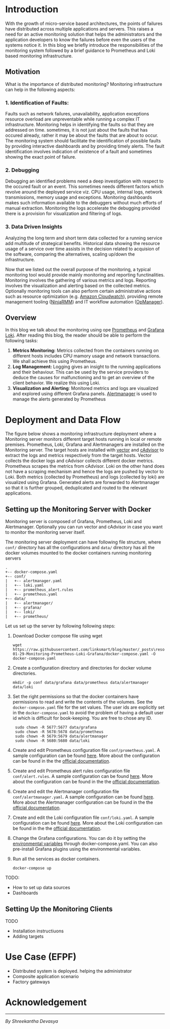 # Introduction
With the growth of micro-service based architectures, the points of failures have distributed across multiple applications and servers. This raises a need for an active monitoring solution that helps the administrators and the application developers to know the failures before even the users of the systems notice it. In this blog we briefly introduce the responsibilities of the monitoring system followed by a brief guidance to Prometheus and Loki based monitoring infrastructure.


## Motivation

 What is the importance of distributed monitoring?
Monitoring infrastructure can help in the following aspects:
### 1. Identification of Faults: 
Faults such as network failures, unavailability, application exceptions resource overload are unpreventable while running a complex IT infrastructure. Monitoring helps in identifying the faults so that they are addressed on time. sometimes, it is not just about the faults that has occured already, rather it may be about the faults that are about to occur. The monitoring system should facilitate the identification of possible faults by providing interactive dashboards and by providing timely alerts. The fault identification involves indication of existence of a fault and sometimes showing the exact point of failure. 
### 2. Debugging
Debugging an identified problems need a deep investigation with respect to the occured fault or an event. This sometimes needs different factors which revolve around the deployed service viz. CPU usage, internal logs, network transmissions, memory usage  and exceptions. Monitoring dashboards makes such information available to the debuggers without much efforts of manual extraction. Monitoring the logs accelerate the debugging provided there is a provision for visualization and filtering of logs.
### 3. Data Driven Insights
Analyzing the long term and short term data collected for a running service add multitude of strategical benefits. Historical data showing the resource usage of a service over time assists in the decision related to acquision of the software, comparing the alternatives, scaling up/down the infrastructure. 

Now that we listed out the overall purpose of the monitoring, a typical monitoring tool would provide mainly monitoring and reporting functinalities. Monitoring involves the gathering of various metrics and logs. Reporting involves the visualization and alerting based on the collected metrics. 
Optionally monitoring tools can also perform certain administrative actions such as resource optimization (e.g. [Amazon Cloudwatch](https://aws.amazon.com/cloudwatch/)), providing remote management tooling ([NinjaRMM](https://www.ninjarmm.com/)) and IT workflow automation ([OpManager](https://www.manageengine.com/network-monitoring/)).
## Overview
In this blog we talk about the monitoring using ope [Prometheus](https://prometheus.io/) and [Grafana Loki](https://grafana.com/oss/loki/). 
After reading this blog, the reader should be able to perform the following tasks:
1. **Metrics Monitoring:** Metrics collected from the containers running on different hosts includes CPU mamory usage and network transactions. We shall achieve this using Prometheus. 
2. **Log Management:** Logging gives an insight to the running applications and their behaviour. This can be used by the service providers to deduce the causes for malfunctioning and to get an overview of the client behavior. We realize this using Loki.
3. **Visualization and Alerting**: Monitored metrics and logs are visualized and explored using different Grafana panels. [Alertmanager](https://prometheus.io/docs/alerting/latest/alertmanager/) is used to manage the alerts generated by Prometheus
   

# Deployment and Data Flow
The figure below shows a monitoring infrastructure deployment where a Monitoring server monitors different target hosts running in local or remote premises. Prometheus, Loki, Grafana and Alertmanagers are installed on the Monitoring server. The target hosts are installed with [vector](https://github.com/timberio/vector) and [cAdvisor](https://github.com/google/cadvisor) to extract the logs and metrics respectively from the target hosts. Vector collects the docker logs and cAdvisor collects different docker metrics. Prometheus scrapes the metrics from cAdvisor. Loki on the other hand does not have a scraping mechanism and hence the logs are pushed by vector to Loki. Both metrics (collected by Prometheus) and logs (collected by loki) are visualized using Grafana. Generated alerts are forwarded to Alertmanager so that it is further grouped, deduplicated and routed to the relevant applications.



## Setting up the Monitoring Server with Docker

Monitoring server is composed of Grafana, Prometheus, Loki and Alertmanager. Optionally you can run vector and cAdvisor in case you want to monitor the monitoring server itself.

The monitoring server deployment can have following file structure, where `conf/` directory has all the configurations and `data/` directory has all the docker volumes mounted to the docker containers running monitoring servers
```
.
+-- docker-compose.yaml
+-- conf/
|   +-- alertmanager.yaml
|   +-- loki.yaml
|   +-- prometheus_alert.rules
|   +-- prometheus.yaml
+-- data/
|   +-- alertmanager/
|   +-- grafana/
|   +-- loki/
|   +-- prometheus/
```
Let us set up the server by following following steps: 
1. Download Docker compose file using wget  
    ```
    wget https://raw.githubusercontent.com/linksmart/blog/master/_posts\resources\2020-01-29-Monitoring-Prometheus-Loki-Grafana/docker-compose.yaml -O docker-compose.yaml
    ```
1. Create a configuration directory and directories for docker volume  directories.
    ```
    mkdir -p conf data/grafana data/prometheus data/alertmanager data/loki
    ```
1. Set the right permissions so that the docker containers have permissions to read and write the contents of the volumes. See the `docker-compose.yaml` file for the set values. The user ids are explicitly set in the `docker-compose.yaml` to avoid the problem of having a default user id which is difficult for book-keeping. You are free to chose any ID.
   ```
    sudo chown -R 5677:5677 data/grafana
    sudo chown -R 5678:5678 data/prometheus
    sudo chown -R 5679:5679 data/alertmanager
    sudo chown -R 5680:5680 data/loki
   ```
1. Create and edit Prometheus configuration file `conf/prometheus.yaml`. A sample configuration can be found [here](https://raw.githubusercontent.com/linksmart/blog/master/_posts\resources\2020-01-29-Monitoring-Prometheus-Loki-Grafana/prometheus.yaml). More about the configuration can be found in the the [official documentation](https://prometheus.io/docs/prometheus/latest/configuration/configuration/).
1. Create and edit Prometheus alert rules configuration file `conf/alert.rules`. A sample configuration can be found [here](https://raw.githubusercontent.com/linksmart/blog/master/_posts\resources\2020-01-29-Monitoring-Prometheus-Loki-Grafana/prometheus_alert.rules). More about the configuration can be found in the the [official documentation](https://prometheus.io/docs/prometheus/latest/configuration/alerting_rules/).

3. Create and edit the Alertmanager configuration file `conf/alertmanager.yaml`. A sample configuration can be found [here](https://raw.githubusercontent.com/linksmart/blog/master/_posts\resources\2020-01-29-Monitoring-Prometheus-Loki-Grafana/alertmanager.yaml). More about the Alertmanager configuration can be found in the the [official documentation](https://prometheus.io/docs/alerting/latest/configuration/).
 
4. Create and edit the Loki configuration file `conf/loki.yaml`. A sample configuration can be found [here](https://raw.githubusercontent.com/linksmart/blog/master/_posts\resources\2020-01-29-Monitoring-Prometheus-Loki-Grafana/loki.yaml). More about the Loki configuration can be found in the the [official documentation](https://grafana.com/docs/loki/latest/configuration/).
5. Change the Grafana configurations. You can do it by setting the [environmental variables](https://grafana.com/docs/grafana/latest/administration/configuration/) through docker-compose.yaml.  You can also pre-install Grafana plugins using the environmental variables.

6. Run all the services as docker containers. 
    ```
    docker-compose up
    ```
TODO:
* How to set up data sources 
* Dashboards
## Setting Up the Monitoring Clients
TODO
* Installation instructiuons
* Adding targets
# Use Case (EFPF)
* Distributed system is deployed. helping the administrator
* Composite application scenario
* Factory gateways 

# Acknowledgement

---
_By Shreekantha Devasya_
